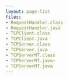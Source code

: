 ```yaml
---
layout: page-list
files:
- RequestHandler.class
- RequestHandler.java
- TCPClient.class
- TCPClient.java
- TCPServer.class
- TCPServer.java
- TCPServerMT.class
- TCPServerMT.java~
- TCPServerMT.java
---
```


